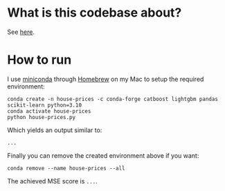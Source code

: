 # What is this codebase about?

See [here](https://www.kaggle.com/c/house-prices-advanced-regression-techniques).

# How to run

I use [miniconda](https://docs.conda.io/en/latest/miniconda.html) through [Homebrew](https://formulae.brew.sh/cask/miniconda) on my Mac to setup the required environment:

```
conda create -n house-prices -c conda-forge catboost lightgbm pandas scikit-learn python=3.10 
conda activate house-prices
python house-prices.py
```

Which yields an output similar to:

```
...
```

Finally you can remove the created environment above if you want:

```
conda remove --name house-prices --all
```

The achieved MSE score is `...`.
